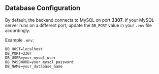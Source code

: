 ## Database Configuration

By default, the backend connects to MySQL on port **3307**. If your MySQL server runs on a different port, update the `DB_PORT` value in your `.env` file accordingly.

Example `.env`:

```
DB_HOST=localhost
DB_PORT=3307
DB_USER=your_mysql_user
DB_PASSWORD=your_mysql_password
DB_NAME=your_database_name
``` 